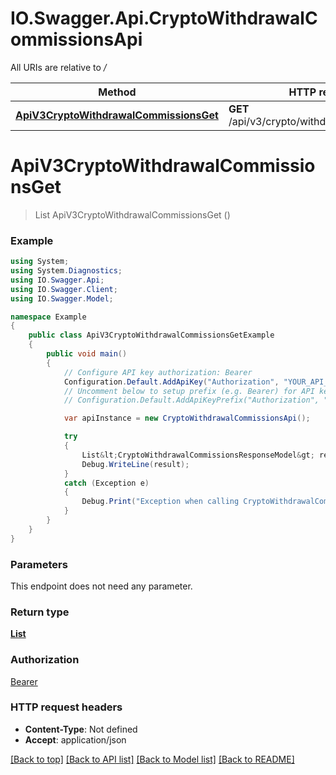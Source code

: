 # IO.Swagger.Api.CryptoWithdrawalCommissionsApi

All URIs are relative to */*

Method | HTTP request | Description
------------- | ------------- | -------------
[**ApiV3CryptoWithdrawalCommissionsGet**](CryptoWithdrawalCommissionsApi.md#apiv3cryptowithdrawalcommissionsget) | **GET** /api/v3/crypto/withdrawal/commissions | 

<a name="apiv3cryptowithdrawalcommissionsget"></a>
# **ApiV3CryptoWithdrawalCommissionsGet**
> List<CryptoWithdrawalCommissionsResponseModel> ApiV3CryptoWithdrawalCommissionsGet ()



### Example
```csharp
using System;
using System.Diagnostics;
using IO.Swagger.Api;
using IO.Swagger.Client;
using IO.Swagger.Model;

namespace Example
{
    public class ApiV3CryptoWithdrawalCommissionsGetExample
    {
        public void main()
        {
            // Configure API key authorization: Bearer
            Configuration.Default.AddApiKey("Authorization", "YOUR_API_KEY");
            // Uncomment below to setup prefix (e.g. Bearer) for API key, if needed
            // Configuration.Default.AddApiKeyPrefix("Authorization", "Bearer");

            var apiInstance = new CryptoWithdrawalCommissionsApi();

            try
            {
                List&lt;CryptoWithdrawalCommissionsResponseModel&gt; result = apiInstance.ApiV3CryptoWithdrawalCommissionsGet();
                Debug.WriteLine(result);
            }
            catch (Exception e)
            {
                Debug.Print("Exception when calling CryptoWithdrawalCommissionsApi.ApiV3CryptoWithdrawalCommissionsGet: " + e.Message );
            }
        }
    }
}
```

### Parameters
This endpoint does not need any parameter.

### Return type

[**List<CryptoWithdrawalCommissionsResponseModel>**](CryptoWithdrawalCommissionsResponseModel.md)

### Authorization

[Bearer](../README.md#Bearer)

### HTTP request headers

 - **Content-Type**: Not defined
 - **Accept**: application/json

[[Back to top]](#) [[Back to API list]](../README.md#documentation-for-api-endpoints) [[Back to Model list]](../README.md#documentation-for-models) [[Back to README]](../README.md)

